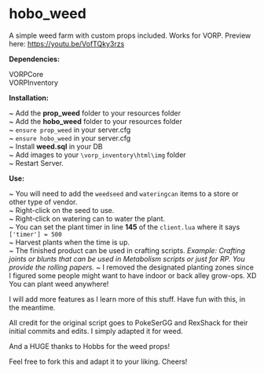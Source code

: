 # hobo_weed
A simple weed farm with custom props included. Works for VORP. Preview here: https://youtu.be/VofTQky3rzs

**Dependencies:**

VORPCore  
VORPInventory

**Installation:**

~ Add the **prop_weed** folder to your resources folder  
~ Add the **hobo_weed** folder to your resources folder     
~ `ensure prop_weed` in your server.cfg   
~ `ensure hobo_weed` in your server.cfg     
~ Install **weed.sql** in your DB   
~ Add images to your `\vorp_inventory\html\img` folder  
~ Restart Server. 

**Use:**

~ You will need to add the `weedseed` and `wateringcan` items to a store or other type of vendor.  
~ Right-click on the seed to use.  
~ Right-click on watering can to water the plant.   
~ You can set the plant timer in line **145** of the `client.lua` where it says `['timer'] = 500`  
~ Harvest plants when the time is up.   
~ The finished product can be used in crafting scripts. *Example: Crafting joints or blunts that can be used in Metabolism scripts or just for RP. You provide the rolling papers.*
~ I removed the designated planting zones since I figured some people might want to have indoor or back alley grow-ops. XD You can plant weed anywhere! 

I will add more features as I learn more of this stuff. Have fun with this, in the meantime. 

All credit for the original script goes to PokeSerGG and RexShack for their initial commits and edits. I simply adapted it for weed. 

And a HUGE thanks to Hobbs for the weed props! 

Feel free to fork this and adapt it to your liking. Cheers!  
